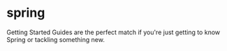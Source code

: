 # spring
Getting Started Guides are the perfect match if you're just getting to know Spring or tackling something new.
